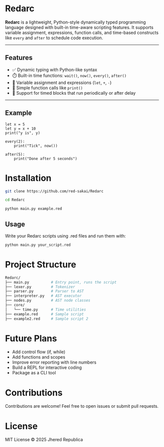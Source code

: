 # Redarc

**Redarc** is a lightweight, Python-style dynamically typed programming language designed with built-in time-aware scripting features. It supports variable assignment, expressions, function calls, and time-based constructs like `every` and `after` to schedule code execution.

---

## Features

- ✅ Dynamic typing with Python-like syntax  
- ⏱️ Built-in time functions: `wait()`, `now()`, `every()`, `after()`  
- 📝 Variable assignment and expressions (`let`, `+`, `-`)  
- 📣 Simple function calls like `print()`  
- 🔄 Support for timed blocks that run periodically or after delay  

---

## Example

```redarc
let x = 5
let y = x + 10
print("y is", y)

every(2):
    print("Tick", now())

after(5):
    print("Done after 5 seconds")
```

# Installation
```bash
git clone https://github.com/red-sakai/Redarc
```
```bash
cd Redarc
```
```bash
python main.py example.red
```

## Usage
Write your Redarc scripts using .red files and run them with:
```bash
python main.py your_script.red
```

# Project Structure
```bash
Redarc/
├── main.py          # Entry point, runs the script  
├── lexer.py         # Tokenizer  
├── parser.py        # Parser to AST  
├── interpreter.py   # AST executor  
├── nodes.py         # AST node classes  
├── core/
│   └── time.py      # Time utilities  
├── example.red      # Sample script
├── example2.red     # Sample script 2
```

# Future Plans
- Add control flow (if, while)
- Add functions and scopes
- Improve error reporting with line numbers
- Build a REPL for interactive coding
- Package as a CLI tool

# Contributions
Contributions are welcome! Feel free to open issues or submit pull requests.

# License
MIT License © 2025 Jhered Republica
